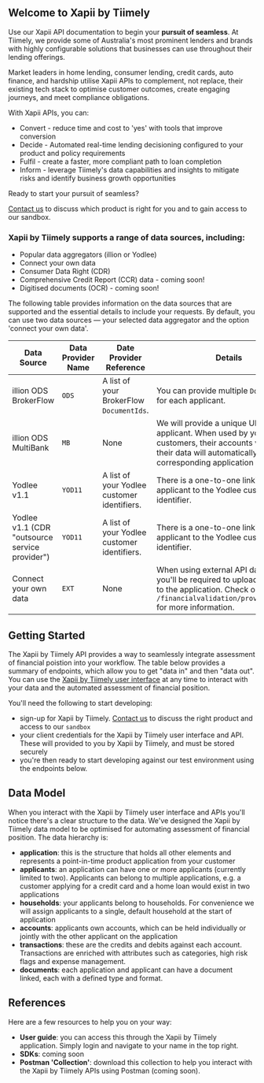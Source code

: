 ## Welcome to Xapii by Tiimely

Use our Xapii API documentation to begin your **pursuit of seamless**. At Tiimely, we provide some of Australia's most prominent lenders and brands with highly configurable solutions that businesses can use throughout their lending offerings. 

Market leaders in home lending, consumer lending, credit cards, auto finance, and hardship utilise Xapii APIs to complement, not replace, their existing tech stack to optimise customer outcomes, create engaging journeys, and meet compliance obligations. 
 
With Xapii APIs, you can:
  - Convert - reduce time and cost to 'yes' with tools that improve conversion
  - Decide - Automated real-time lending decisioning configured to your product and policy requirements
  - Fulfil - create a faster, more compliant path to loan completion
  - Inform - leverage Tiimely's data capabilities and insights to mitigate risks and identify business growth opportunities

Ready to start your pursuit of seamless?

[Contact us](mailto:contact@tiimley.com) to discuss which product is right for you and to gain access to our sandbox.
 
### Xapii by Tiimely supports a range of data sources, including:
  - Popular data aggregators (illion or Yodlee)
  - Connect your own data
  - Consumer Data Right (CDR)
  - Comprehensive Credit Report (CCR) data - coming soon!
  - Digitised documents (OCR) - coming soon!

The following table provides information on the data sources that are supported and the essential details to include your requests. By default, you can use two data sources — your selected data aggregator and the option 'connect your own data'.
    
  |**Data Source**|**Data Provider Name**|**Date Provider Reference**|**Details**|
  |---|---|---|---|
  |illion ODS BrokerFlow|`ODS`|A list of your BrokerFlow `DocumentIds`.|You can provide multiple `DocumentIds` for each applicant.|
  |illion ODS MultiBank|`MB`|None|We will provide a unique URL for each applicant. When used by your customers, their accounts will link and their data will automatically sync to the corresponding application in Xapii.|
  |Yodlee v1.1|`YOD11`|A list of your Yodlee customer identifiers.|There is a one-to-one linking of the applicant to the Yodlee customer identifier.|
  |Yodlee v1.1 (CDR "outsource service provider")|`YOD11`|A list of your Yodlee customer identifiers.|There is a one-to-one linking of the applicant to the Yodlee customer identifier.|
  |Connect your own data|`EXT`|None|When using external API data (`EXT`) you'll be required to upload your data to the application. Check out `/financialvalidation/provideaccounts` for more information.|
          
## Getting Started  
  The Xapii by Tiimely API provides a way to seamlessly integrate assessment of financial poistion into your workflow. The table below provides a summary of endpoints, which allow you to get "data in" and then "data out". You can use the [Xapii by Tiimely user interface](https://app.tiimely.com) at any time to interact with your data and the automated assessment of financial position.
  
You'll need the following to start developing:
  - sign-up for Xapii by Tiimely. [Contact us](mailto:contact@tiimley.com) to discuss the right product and access to our `sandbox`
  - your client credentials for the Xapii by Tiimely user interface and API. These will provided to you by Xapii by Tiimely, and must be stored securely
  - you're then ready to start developing against our test environment using the endpoints below. 
  

## Data Model  
  
When you interact with the Xapii by Tiimely user interface and APIs you'll notice there's a clear structure to the data. We've designed the Xapii by Tiimely data model to be optimised for automating assessment of financial position. The data hierarchy is:
  - **application**: this is the structure that holds all other elements and represents a point-in-time product application from your customer
  - **applicants**: an application can have one or more applicants (currently limited to two). Applicants can belong to multiple applications, e.g. a customer applying for a credit card and a home loan would exist in two applications
  - **households**: your applicants belong to households. For convenience we will assign applicants to a single, default household at the start of application
  - **accounts**: applicants own accounts, which can be held individually or jointly with the other  applicant on the application
  - **transactions**: these are the credits and debits against each account. Transactions are enriched with attributes such as categories, high risk flags and expense management. 
  - **documents**: each application and applicant can have a document linked, each with a defined type and format.
  
## References

Here are a few resources to help you on your way:
  - **User guide**: you can access this through the Xapii by Tiimely application. Simply login and navigate to your name in the top right.
  - **SDKs**: coming soon
  - **Postman 'Collection'**: download this collection to help you interact with the Xapii by Tiimely APIs using Postman (coming soon).
